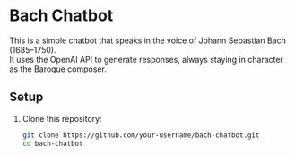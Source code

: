 # Bach Chatbot

This is a simple chatbot that speaks in the voice of Johann Sebastian Bach (1685–1750).  
It uses the OpenAI API to generate responses, always staying in character as the Baroque composer.

## Setup

1. Clone this repository:
   ```bash
   git clone https://github.com/your-username/bach-chatbot.git
   cd bach-chatbot
